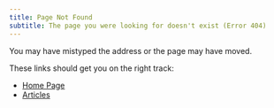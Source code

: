 ```yaml
---
title: Page Not Found
subtitle: The page you were looking for doesn't exist (Error 404)
---
```


You may have mistyped the address or the page may have moved.

These links should get you on the right track: 

- [Home Page](/)
- [Articles](/articles)

